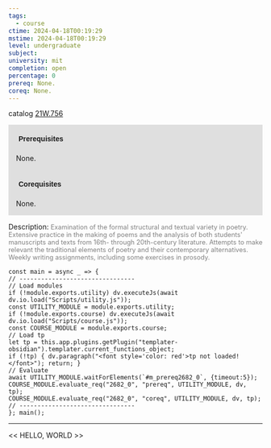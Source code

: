 ```yaml
---
tags:
  - course
ctime: 2024-04-18T00:19:29
mstime: 2024-04-18T00:19:29
level: undergraduate
subject: 
university: mit
completion: open
percentage: 0
prereq: None.
coreq: None.
---
```


catalog [21W.756](http://student.mit.edu/catalog/m21Wb.html#21W.756)

<span style="display: block; padding: 15px; background-color: rgb(100, 100, 100, 0.2);"><font id="m_prereq2682_0" style="display: block; font-family: Arial, sans-serif; font-weight: bold; padding: 5px">Prerequisites</font><br><span id="prereq2682_0">None.</span></span>
<span style="display: block; padding: 15px; background-color: rgb(100, 100, 100, 0.2);"><font id="m_coreq2682_0" style="display: block; font-family: Arial, sans-serif; font-weight: bold; padding: 5px">Corequisites</font><br><span id="coreq2682_0">None.</span></span>

<font style="">Description:</font>
<font style="color: grey; font-size: 0.8rem;">Examination of the formal structural and textual variety in poetry. Extensive practice in the making of poems and the analysis of both students' manuscripts and texts from 16th- through 20th-century literature. Attempts to make relevant the traditional elements of poetry and their contemporary alternatives. Weekly writing assignments, including some exercises in prosody.</font>

```dataviewjs
const main = async _ => {
// --------------------------------
// Load modules
if (!module.exports.utility) dv.executeJs(await dv.io.load("Scripts/utility.js"));
const UTILITY_MODULE = module.exports.utility;
if (!module.exports.course) dv.executeJs(await dv.io.load("Scripts/course.js"));
const COURSE_MODULE = module.exports.course;
// Load tp
let tp = this.app.plugins.getPlugin("templater-obsidian").templater.current_functions_object;
if (!tp) { dv.paragraph("<font style='color: red'>tp not loaded!</font>"); return; }
// Evaluate
await UTILITY_MODULE.waitForElements(`#m_prereq2682_0`, {timeout:5});
COURSE_MODULE.evaluate_req("2682_0", "prereq", UTILITY_MODULE, dv, tp);
COURSE_MODULE.evaluate_req("2682_0", "coreq", UTILITY_MODULE, dv, tp);
// --------------------------------
}; main();
```

---

<< HELLO, WORLD >>
